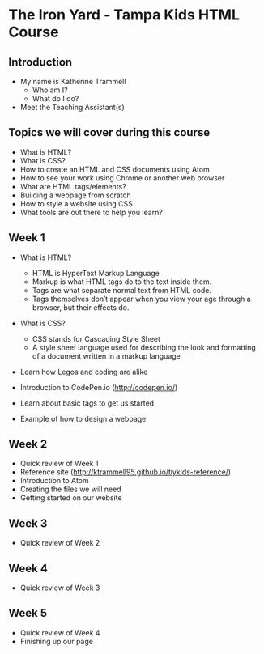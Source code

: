 # The Iron Yard - Tampa Kids HTML Course

## Introduction
  - My name is Katherine Trammell
    - Who am I?
    - What do I do?
  - Meet the Teaching Assistant(s)

## Topics we will cover during this course
  - What is HTML?
  - What is CSS?
  - How to create an HTML and CSS documents using Atom
  - How to see your work using Chrome or another web browser
  - What are HTML tags/elements?
  - Building a webpage from scratch
  - How to style a website using CSS
  - What tools are out there to help you learn?

## Week 1
  - What is HTML?
    - HTML is HyperText Markup Language
    - Markup is what HTML tags do to the text inside them.
    - Tags are what separate normal text from HTML code.
    - Tags themselves don’t appear when you view your age through a browser, but their effects do.

  - What is CSS?
      - CSS stands for Cascading Style Sheet
      - A style sheet language used for describing the look and formatting of a document written in a markup language

  - Learn how Legos and coding are alike
  - Introduction to CodePen.io (http://codepen.io/)
  - Learn about basic tags to get us started
  - Example of how to design a webpage

## Week 2

  - Quick review of Week 1
  - Reference site (http://ktrammell95.github.io/tiykids-reference/)
  - Introduction to Atom
  - Creating the files we will need
  - Getting started on our website

## Week 3

  - Quick review of Week 2

## Week 4

  - Quick review of Week 3

## Week 5

  - Quick review of Week 4
  - Finishing up our page
